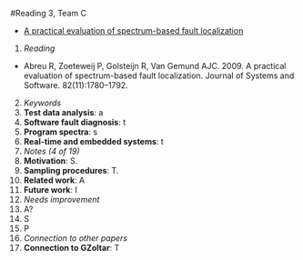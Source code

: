 #Reading 3, Team C
* [A practical evaluation of spectrum-based fault localization](http://dl.acm.org/citation.cfm?id=1630274)

1. *Reading*
  + Abreu R, Zoeteweij P, Golsteijn R, Van Gemund AJC. 2009. A practical evaluation of spectrum-based fault localization. Journal of Systems and Software. 82(11):1780–1792.
2. *Keywords*
  1. **Test data analysis**: a
  2. **Software fault diagnosis**: t
  3. **Program spectra**: s
  4. **Real-time and embedded systems**: t
3. *Notes (4 of 19)*
  1. **Motivation**: S.
  2. **Sampling procedures**: T.
  3. **Related work**: A
  4. **Future work**: I
4. *Needs improvement*
  1. A?
  2. S
  3. P
5. *Connection to other papers*
  1. **Connection to GZoltar**: T
